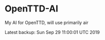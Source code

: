 # OpenTTD-AI
My AI for OpenTTD, will use primarily air

Latest backup: Sun Sep 29 11:00:01 UTC 2019
